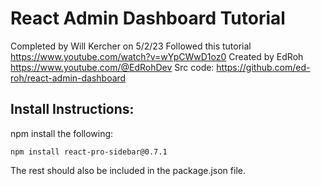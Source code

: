 # React Admin Dashboard Tutorial
Completed by Will Kercher on 5/2/23
Followed this tutorial https://www.youtube.com/watch?v=wYpCWwD1oz0
Created by EdRoh https://www.youtube.com/@EdRohDev
Src code: https://github.com/ed-roh/react-admin-dashboard

## Install Instructions:
npm install the following:
```
npm install react-pro-sidebar@0.7.1

``` 
The rest should also be included in the package.json file.
